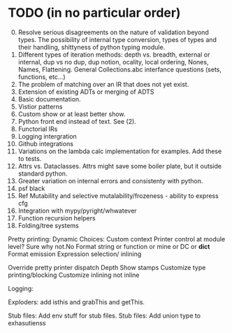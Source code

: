 # TODO (in no particular order)
0. Resolve serious disagreements on the nature of validation beyond types. The possibility of internal type conversion, types of types and their handling, shittyness of python typing module.
1. Different types of iteration methods: depth vs. breadth, external or internal, dup vs no dup, dup notion, ocality, local ordering, Nones, Names, Flattening. General Collections.abc interfance questions (sets, functions, etc...)
2. The problem of matching over an IR that does not yet exist.
3. Extension of existing ADTs or merging of ADTS
4. Basic documentation.
5. Vistior patterns
6. Custom show or at least better show. 
7. Python front end instead of text. See (2).
8. Functorial IRs
9. Logging intergration
10. Github integrations
11. Variations on the lambda calc implementation for examples. Add these to tests.
12. Attrs vs. Dataclasses. Attrs might save some boiler plate, but it outside standard python.
13. Greater variation on internal errors and consistenty with python.
14. psf black
15. Ref Mutability and selective mutalability/frozeness - ability to express cfg
16. Integration with mypy/pyright/whwatever
17. Function recursion helpers
18. Folding/tree systems


Pretty printing:
Dynamic Choices:
Custom context
Printer control at module level? Sure why not.No
Format string or function or mine or DC or __dict__
Format emission
Expression selection/ inlining 



Override pretty printer dispatch
Depth
Show stamps
Customize type printing/blocking
Customize inlining not inline


Logging:


Exploders: add isthis and grabThis and getThis.

Stub files: Add env stuff for stub files.
Stub files: Add union type to exhasutienss
